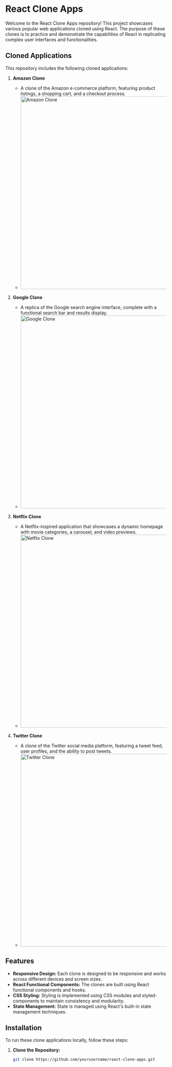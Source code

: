 # React Clone Apps

Welcome to the React Clone Apps repository! This project showcases various popular web applications cloned using React. The purpose of these clones is to practice and demonstrate the capabilities of React in replicating complex user interfaces and functionalities.

## Cloned Applications

This repository includes the following cloned applications:

1. **Amazon Clone**
   - A clone of the Amazon e-commerce platform, featuring product listings, a shopping cart, and a checkout process.
   - <img src="https://github.com/user-attachments/assets/86f6bd6c-81fd-4c5d-beea-be2fd5513662" alt="Amazon Clone" width="600"/>

2. **Google Clone**
   - A replica of the Google search engine interface, complete with a functional search bar and results display.
   - <img src="https://github.com/user-attachments/assets/485f2dbf-711c-4964-be89-4ae709bb0969" alt="Google Clone" width="600"/>

3. **Netflix Clone**
   - A Netflix-inspired application that showcases a dynamic homepage with movie categories, a carousel, and video previews.
   - <img src="https://github.com/user-attachments/assets/4d33aaad-5229-46ab-bc6b-9764ed965b37" alt="Netflix Clone" width="600"/>

4. **Twitter Clone**
   - A clone of the Twitter social media platform, featuring a tweet feed, user profiles, and the ability to post tweets.
   - <img src="https://github.com/user-attachments/assets/ce0f4513-9683-4b40-ae6f-7dbb266ae0a2" alt="Twitter Clone" width="600"/>

## Features

- **Responsive Design:** Each clone is designed to be responsive and works across different devices and screen sizes.
- **React Functional Components:** The clones are built using React functional components and hooks.
- **CSS Styling:** Styling is implemented using CSS modules and styled-components to maintain consistency and modularity.
- **State Management:** State is managed using React's built-in state management techniques.

## Installation

To run these clone applications locally, follow these steps:

1. **Clone the Repository:**
   ```bash
   git clone https://github.com/yourusername/react-clone-apps.git
